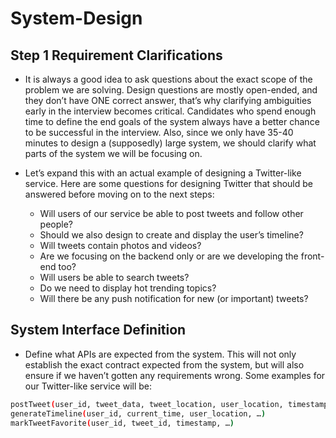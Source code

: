 # System-Design

## Step 1 Requirement Clarifications
* It is always a good idea to ask questions about the exact scope of the problem we are solving. Design questions are mostly open-ended, and they don’t have ONE correct answer, that’s why clarifying ambiguities early in the interview becomes critical. Candidates who spend enough time to define the end goals of the system always have a better chance to be successful in the interview. Also, since we only have 35-40 minutes to design a (supposedly) large system, we should clarify what parts of the system we will be focusing on.

* Let’s expand this with an actual example of designing a Twitter-like service. Here are some questions for designing Twitter that should be answered before moving on to the next steps:
    * Will users of our service be able to post tweets and follow other people?
    * Should we also design to create and display the user’s timeline?
    * Will tweets contain photos and videos?
    * Are we focusing on the backend only or are we developing the front-end too?
    * Will users be able to search tweets?
    * Do we need to display hot trending topics?
    * Will there be any push notification for new (or important) tweets?

## System Interface Definition
* Define what APIs are expected from the system. This will not only establish the exact contract expected from the system, but will also ensure if we haven’t gotten any requirements wrong. Some examples for our Twitter-like service will be:

```sh
postTweet(user_id, tweet_data, tweet_location, user_location, timestamp, …)  
generateTimeline(user_id, current_time, user_location, …)  
markTweetFavorite(user_id, tweet_id, timestamp, …)  
```